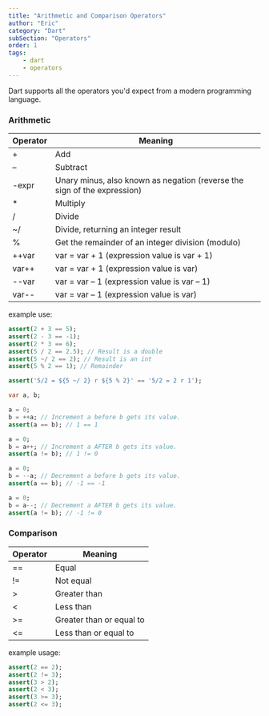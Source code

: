 ```yaml
---
title: "Arithmetic and Comparison Operators"
author: "Eric"
category: "Dart"
subSection: "Operators"
order: 1
tags:
    - dart
    - operators
---
```


Dart supports all the operators you'd expect from a modern programming language. 

### Arithmetic

|  Operator | Meaning  |
|---|---|
| + | 	Add |
| – | 	Subtract |
| -expr | 	Unary minus, also known as negation (reverse the sign of the expression) |
| * | 	Multiply |
| / | 	Divide |
| ~/ | 	Divide, returning an integer result |
| % | 	Get the remainder of an integer division (modulo) |
| ++var |	var = var + 1 (expression value is var + 1) |
| var++ |	var = var + 1 (expression value is var) |
| --var |	var = var – 1 (expression value is var – 1) |
| var-- |	var = var – 1 (expression value is var) |


example use:
```dart
assert(2 + 3 == 5);
assert(2 - 3 == -1);
assert(2 * 3 == 6);
assert(5 / 2 == 2.5); // Result is a double
assert(5 ~/ 2 == 2); // Result is an int
assert(5 % 2 == 1); // Remainder

assert('5/2 = ${5 ~/ 2} r ${5 % 2}' == '5/2 = 2 r 1');

var a, b;

a = 0;
b = ++a; // Increment a before b gets its value.
assert(a == b); // 1 == 1

a = 0;
b = a++; // Increment a AFTER b gets its value.
assert(a != b); // 1 != 0

a = 0;
b = --a; // Decrement a before b gets its value.
assert(a == b); // -1 == -1

a = 0;
b = a--; // Decrement a AFTER b gets its value.
assert(a != b); // -1 != 0
```

### Comparison

| Operator  | Meaning  |
|---|---|
| == |	Equal |
| != |	Not equal |
| > |	Greater than |
| < |	Less than |
| >= |	Greater than or equal to |
| <= |	Less than or equal to |


example usage:
```dart
assert(2 == 2);
assert(2 != 3);
assert(3 > 2);
assert(2 < 3);
assert(3 >= 3);
assert(2 <= 3);
```